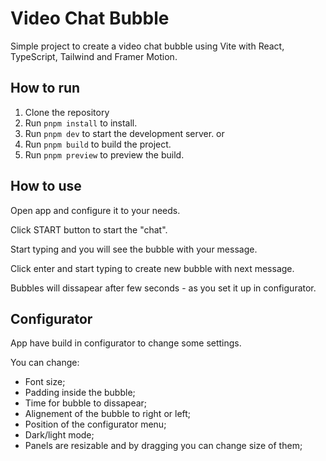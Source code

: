 # Video Chat Bubble

Simple project to create a video chat bubble using Vite with React, TypeScript, Tailwind and Framer Motion.

## How to run

1. Clone the repository
2. Run `pnpm install` to install.
3. Run `pnpm dev` to start the development server.
or
4. Run `pnpm build` to build the project.
5. Run `pnpm preview` to preview the build.

## How to use

Open app and configure it to your needs.

Click START button to start the "chat".

Start typing and you will see the bubble with your message.

Click enter and start typing to create new bubble with next message.

Bubbles will dissapear after few seconds - as you set it up in configurator.

## Configurator

App have build in configurator to change some settings.

You can change:
- Font size;
- Padding inside the bubble;
- Time for bubble to dissapear;
- Alignement of the bubble to right or left;
- Position of the configurator menu;
- Dark/light mode;
- Panels are resizable and by dragging you can change size of them;
